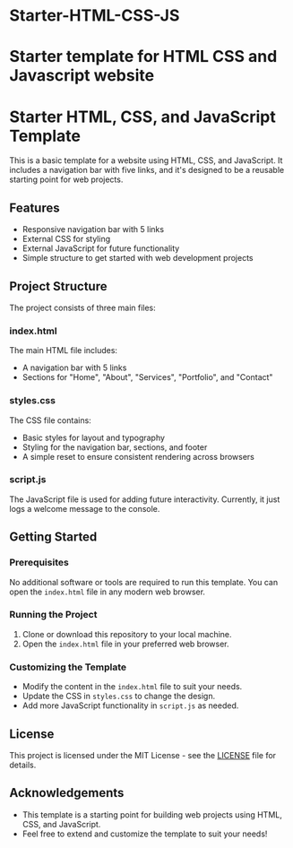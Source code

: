 # Starter-HTML-CSS-JS
Starter template for HTML CSS and Javascript website
=======
# Starter HTML, CSS, and JavaScript Template

This is a basic template for a website using HTML, CSS, and JavaScript. It includes a navigation bar with five links, and it's designed to be a reusable starting point for web projects.

## Features

- Responsive navigation bar with 5 links
- External CSS for styling
- External JavaScript for future functionality
- Simple structure to get started with web development projects

## Project Structure

The project consists of three main files:


### **index.html**
The main HTML file includes:
- A navigation bar with 5 links
- Sections for "Home", "About", "Services", "Portfolio", and "Contact"

### **styles.css**
The CSS file contains:
- Basic styles for layout and typography
- Styling for the navigation bar, sections, and footer
- A simple reset to ensure consistent rendering across browsers

### **script.js**
The JavaScript file is used for adding future interactivity. Currently, it just logs a welcome message to the console.

## Getting Started

### Prerequisites
No additional software or tools are required to run this template. You can open the `index.html` file in any modern web browser.

### Running the Project
1. Clone or download this repository to your local machine.
2. Open the `index.html` file in your preferred web browser.

### Customizing the Template
- Modify the content in the `index.html` file to suit your needs.
- Update the CSS in `styles.css` to change the design.
- Add more JavaScript functionality in `script.js` as needed.

## License

This project is licensed under the MIT License - see the [LICENSE](LICENSE) file for details.

## Acknowledgements

- This template is a starting point for building web projects using HTML, CSS, and JavaScript.
- Feel free to extend and customize the template to suit your needs!
